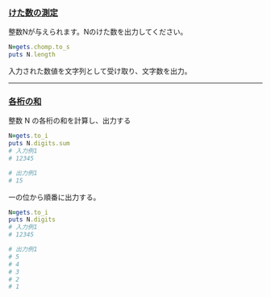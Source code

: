 ### [けた数の測定](https://paiza.jp/works/mondai/conditions_branch/conditions_branch__complex_step1)
整数Nが与えられます。Nのけた数を出力してください。
```Ruby
N=gets.chomp.to_s
puts N.length
```
入力された数値を文字列として受け取り、文字数を出力。
***


### [各桁の和](https://paiza.jp/works/mondai/loop_problems2/loop_problems2__digit_sum)
整数 N の各桁の和を計算し、出力する
```Ruby
N=gets.to_i
puts N.digits.sum
# 入力例1
# 12345

# 出力例1
# 15
```
一の位から順番に出力する。
```Ruby
N=gets.to_i
puts N.digits
# 入力例1
# 12345

# 出力例1
# 5
# 4
# 3
# 2
# 1
```
